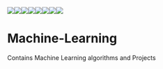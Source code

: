 [![](https://sourcerer.io/fame/arpitj07/arpitj07/Machine-Learning/images/0)](https://sourcerer.io/fame/arpitj07/arpitj07/Machine-Learning/links/0)[![](https://sourcerer.io/fame/arpitj07/arpitj07/Machine-Learning/images/1)](https://sourcerer.io/fame/arpitj07/arpitj07/Machine-Learning/links/1)[![](https://sourcerer.io/fame/arpitj07/arpitj07/Machine-Learning/images/2)](https://sourcerer.io/fame/arpitj07/arpitj07/Machine-Learning/links/2)[![](https://sourcerer.io/fame/arpitj07/arpitj07/Machine-Learning/images/3)](https://sourcerer.io/fame/arpitj07/arpitj07/Machine-Learning/links/3)[![](https://sourcerer.io/fame/arpitj07/arpitj07/Machine-Learning/images/4)](https://sourcerer.io/fame/arpitj07/arpitj07/Machine-Learning/links/4)[![](https://sourcerer.io/fame/arpitj07/arpitj07/Machine-Learning/images/5)](https://sourcerer.io/fame/arpitj07/arpitj07/Machine-Learning/links/5)[![](https://sourcerer.io/fame/arpitj07/arpitj07/Machine-Learning/images/6)](https://sourcerer.io/fame/arpitj07/arpitj07/Machine-Learning/links/6)[![](https://sourcerer.io/fame/arpitj07/arpitj07/Machine-Learning/images/7)](https://sourcerer.io/fame/arpitj07/arpitj07/Machine-Learning/links/7)


# Machine-Learning
Contains Machine Learning algorithms and Projects 
